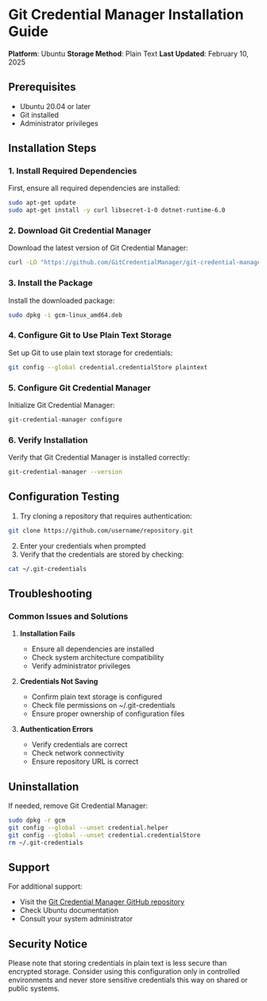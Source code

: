 # Git Credential Manager Installation Guide
**Platform**: Ubuntu
**Storage Method**: Plain Text
**Last Updated**: February 10, 2025

## Prerequisites
- Ubuntu 20.04 or later
- Git installed
- Administrator privileges

## Installation Steps

### 1. Install Required Dependencies
First, ensure all required dependencies are installed:
```bash
sudo apt-get update
sudo apt-get install -y curl libsecret-1-0 dotnet-runtime-6.0
```

### 2. Download Git Credential Manager
Download the latest version of Git Credential Manager:
```bash
curl -LO "https://github.com/GitCredentialManager/git-credential-manager/releases/latest/download/gcm-linux_amd64.deb"
```

### 3. Install the Package
Install the downloaded package:
```bash
sudo dpkg -i gcm-linux_amd64.deb
```

### 4. Configure Git to Use Plain Text Storage
Set up Git to use plain text storage for credentials:
```bash
git config --global credential.credentialStore plaintext
```

### 5. Configure Git Credential Manager
Initialize Git Credential Manager:
```bash
git-credential-manager configure
```

### 6. Verify Installation
Verify that Git Credential Manager is installed correctly:
```bash
git-credential-manager --version
```

## Configuration Testing

1. Try cloning a repository that requires authentication:
```bash
git clone https://github.com/username/repository.git
```

2. Enter your credentials when prompted
3. Verify that the credentials are stored by checking:
```bash
cat ~/.git-credentials
```

## Troubleshooting

### Common Issues and Solutions

1. **Installation Fails**
   - Ensure all dependencies are installed
   - Check system architecture compatibility
   - Verify administrator privileges

2. **Credentials Not Saving**
   - Confirm plain text storage is configured
   - Check file permissions on ~/.git-credentials
   - Ensure proper ownership of configuration files

3. **Authentication Errors**
   - Verify credentials are correct
   - Check network connectivity
   - Ensure repository URL is correct

## Uninstallation

If needed, remove Git Credential Manager:
```bash
sudo dpkg -r gcm
git config --global --unset credential.helper
git config --global --unset credential.credentialStore
rm ~/.git-credentials
```

## Support

For additional support:
- Visit the [Git Credential Manager GitHub repository](https://github.com/GitCredentialManager/git-credential-manager)
- Check Ubuntu documentation
- Consult your system administrator

## Security Notice

Please note that storing credentials in plain text is less secure than encrypted storage. Consider using this configuration only in controlled environments and never store sensitive credentials this way on shared or public systems.